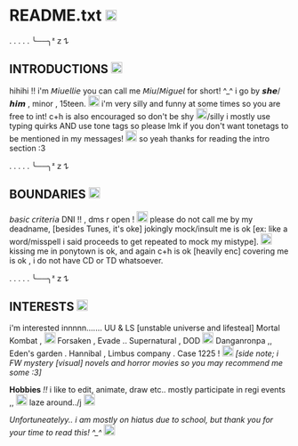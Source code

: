 # README.txt <img width="20" height="20" alt="image" src="https://github.com/user-attachments/assets/56105cc3-5b01-4f2b-9ace-b9f177d6c308" />


. . . . . ╰──╮ᶻ 𝗓 𐰁

## INTRODUCTIONS <img width="20" height="20" alt="image" src="https://github.com/user-attachments/assets/257b0f3b-db29-4ad6-8a01-acd8bc7c37fd" />
hihihi !! i'm 𝘔𝘪𝘶𝘦𝘭𝘭𝘪𝘦 you can call me 𝘔𝘪𝘶/𝘔𝘪𝘨𝘶𝘦𝘭 for short! ^_^ i go by 𝙨𝙝𝙚/𝙝𝙞𝙢
 , minor , 15teen. <img width="20" height="20" alt="image" src="https://github.com/user-attachments/assets/d6fece66-5de7-41cb-bf5c-ad6c6785c957" />
i'm very silly and funny at some times so you are free to int! c+h is also encouraged so don't be shy <img width="20" height="20" alt="image" src="https://github.com/user-attachments/assets/89a5d7de-2194-4dcf-a624-65bb7a2da5d8" />/silly
i mostly use typing quirks AND use tone tags so please lmk if you don't want tonetags to be mentioned in my messages! <img width="20" height="20" alt="image" src="https://github.com/user-attachments/assets/857ed440-2b34-4ef2-926c-fcf98af3f4f3" /> so yeah thanks for reading the intro section :3


. . . . . ╰──╮ᶻ 𝗓 𐰁

## BOUNDARIES <img width="20" height="20" alt="image" src="https://github.com/user-attachments/assets/dcf056ee-9729-4e62-b769-a2f954b6784a" /> 
𝘣𝘢𝘴𝘪𝘤 𝘤𝘳𝘪𝘵𝘦𝘳𝘪𝘢 DNI !! , dms r open ! <img width="20" height="20" alt="image" src="https://github.com/user-attachments/assets/718db216-86fe-404b-b72d-0047589f65e8" /> please do not call me by my deadname, [besides Tunes, it's oke] jokingly mock/insult me is ok [ex: like a word/misspell i said proceeds to get repeated to mock my mistype]. <img width="20" height="20" alt="image" src="https://github.com/user-attachments/assets/3d8bb980-52aa-45d7-876a-b6ee151b35db" /> kissing me in ponytown is ok, and again c+h is ok [heavily enc] covering me is ok , i do not have CD or TD whatsoever.


. . . . . ╰──╮ᶻ 𝗓 𐰁

## INTERESTS <img width="20" height="20" alt="image" src="https://github.com/user-attachments/assets/5088ca12-ee5a-4cb3-99d0-93b0001ca6c8" />
i'm interested innnnn....... UU & LS [unstable universe and lifesteal] Mortal Kombat , <img width="20" height="20" alt="image" src="https://github.com/user-attachments/assets/84aec72b-3d2d-46ee-b646-f80773b82127" /> Forsaken , Evade  .. Supernatural , DOD <img width="20" height="20" alt="image" src="https://github.com/user-attachments/assets/6bca6f7c-cf9b-42ee-a009-5af83728a508" /> Danganronpa  ,, Eden's garden . Hannibal , Limbus company . Case 1225 ! <img width="20" height="20" alt="image" src="https://github.com/user-attachments/assets/5df1a4f9-d41d-4762-8972-86caeed84277" /> *[side note; i FW mystery [visual] novels and horror movies so you may recommend me some :3]* 


**Hobbies** *!!*
i like to edit, animate, draw etc.. mostly participate in regi events ,, <img width="20" height="20" alt="image" src="https://github.com/user-attachments/assets/17871775-3764-49b3-a87c-19dfae978447" /> laze around../j <img width="20" height="20" alt="image" src="https://github.com/user-attachments/assets/5d7c0896-6817-4ef7-87ba-9b1086da2cff" />

*Unfortuneatelyy.. i am mostly on hiatus due to school, but thank you for your time to read this! ^_^* <img width="20" height="20" alt="image" src="https://github.com/user-attachments/assets/d2235724-9a76-4561-badd-576b129bbe85" />

